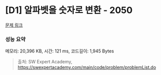 # [D1] 알파벳을 숫자로 변환 - 2050 

[문제 링크](https://swexpertacademy.com/main/code/problem/problemDetail.do?contestProbId=AV5QLGxKAzQDFAUq) 

### 성능 요약

메모리: 20,396 KB, 시간: 121 ms, 코드길이: 1,945 Bytes



> 출처: SW Expert Academy, https://swexpertacademy.com/main/code/problem/problemList.do